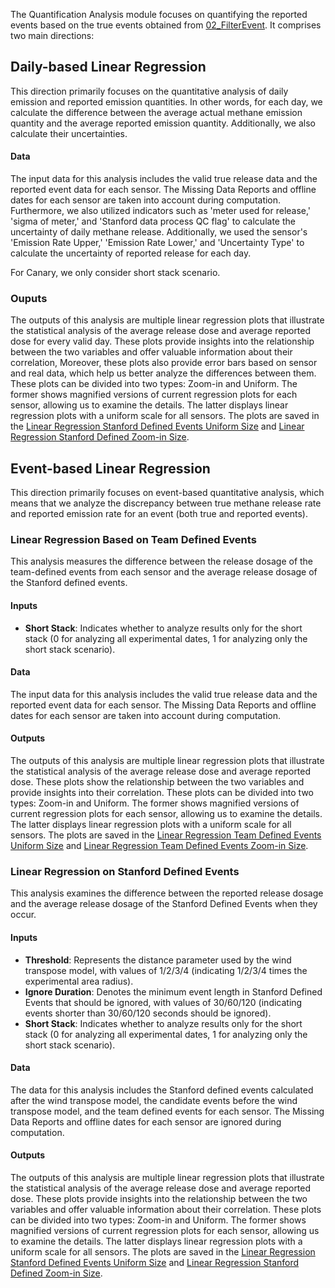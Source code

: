 The Quantification Analysis module focuses on quantifying the reported events based on the true events obtained from [02_FilterEvent](../02_FilterEvent/README.md). It comprises two main directions:

## Daily-based Linear Regression
This direction primarily focuses on the quantitative analysis of daily emission and reported emission quantities. In other words, for each day, we calculate the difference between the average actual methane emission quantity and the average reported emission quantity. Additionally, we also calculate their uncertainties.

#### Data
The input data for this analysis includes the valid true release data and the reported event data for each sensor. The Missing Data Reports and offline dates for each sensor are taken into account during computation. Furthermore, we also utilized indicators such as 'meter used for release,' 'sigma of meter,' and 'Stanford data process QC flag' to calculate the uncertainty of daily methane release. Additionally, we used the sensor's 'Emission Rate Upper,' 'Emission Rate Lower,' and 'Uncertainty Type' to calculate the uncertainty of reported release for each day. 

For Canary, we only consider short stack scenario.


### Ouputs
The outputs of this analysis are multiple linear regression plots that illustrate the statistical analysis of the average release dose and average reported dose for every valid day. These plots provide insights into the relationship between the two variables and offer valuable information about their correlation, Moreover, these plots also provide error bars based on sensor and real data, which help us better analyze the differences between them. 
These plots can be divided into two types: Zoom-in and Uniform. The former shows magnified versions of current regression plots for each sensor, allowing us to examine the details. The latter displays linear regression plots with a uniform scale for all sensors. The plots are saved in the [Linear Regression Stanford Defined Events Uniform Size](../../results/04_QuantificationAnalysis/Daily-based/Uniform%20Size/) and [Linear Regression Stanford Defined Zoom-in Size](../../results/04_QuantificationAnalysis/Daily-based/Zoom-In%20Size/).


## Event-based Linear Regression
This direction primarily focuses on event-based quantitative analysis, which means that we analyze the discrepancy between true methane release rate and reported emission rate for an event (both true and reported events).


### Linear Regression Based on Team Defined Events

This analysis measures the difference between the release dosage of the team-defined events from each sensor and the average release dosage of the Stanford defined events.

#### Inputs

- **Short Stack**: Indicates whether to analyze results only for the short stack (0 for analyzing all experimental dates, 1 for analyzing only the short stack scenario).

#### Data

The input data for this analysis includes the valid true release data and the reported event data for each sensor. The Missing Data Reports and offline dates for each sensor are taken into account during computation.

#### Outputs

The outputs of this analysis are multiple linear regression plots that illustrate the statistical analysis of the average release dose and average reported dose. These plots show the relationship between the two variables and provide insights into their correlation. These plots can be divided into two types: Zoom-in and Uniform. The former shows magnified versions of current regression plots for each sensor, allowing us to examine the details. The latter displays linear regression plots with a uniform scale for all sensors. The plots are saved in the [Linear Regression Team Defined Events Uniform Size](../../results/04_QuantificationAnalysis/Event-based/Uniform%20Size/LinearRegression%20Stanford%20Defined%20Events/) and [Linear Regression Team Defined Events Zoom-in Size](../../results/04_QuantificationAnalysis/Event-based/Zoom-In%20Size/LinearRegression%20Stanford%20Defined%20Events/).

### Linear Regression on Stanford Defined Events

This analysis examines the difference between the reported release dosage and the average release dosage of the Stanford Defined Events when they occur.

#### Inputs

- **Threshold**: Represents the distance parameter used by the wind transpose model, with values of 1/2/3/4 (indicating 1/2/3/4 times the experimental area radius).
- **Ignore Duration**: Denotes the minimum event length in Stanford Defined Events that should be ignored, with values of 30/60/120 (indicating events shorter than 30/60/120 seconds should be ignored).
- **Short Stack**: Indicates whether to analyze results only for the short stack (0 for analyzing all experimental dates, 1 for analyzing only the short stack scenario).

#### Data

The data for this analysis includes the Stanford defined events calculated after the wind transpose model, the candidate events before the wind transpose model, and the team defined events for each sensor. The Missing Data Reports and offline dates for each sensor are ignored during computation.

#### Outputs

The outputs of this analysis are multiple linear regression plots that illustrate the statistical analysis of the average release dose and average reported dose. These plots provide insights into the relationship between the two variables and offer valuable information about their correlation. These plots can be divided into two types: Zoom-in and Uniform. The former shows magnified versions of current regression plots for each sensor, allowing us to examine the details. The latter displays linear regression plots with a uniform scale for all sensors. The plots are saved in the [Linear Regression Stanford Defined Events Uniform Size](../../results/04_QuantificationAnalysis/Event-based/Uniform%20Size/LinearRegression%20Team%20Defined/) and [Linear Regression Stanford Defined Zoom-in Size](../../results/04_QuantificationAnalysis/Event-based/Zoom-In%20Size/LinearRegression%20Team%20Defined/).